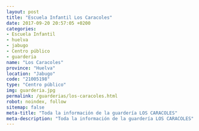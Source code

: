 ```yaml
---
layout: post
title: "Escuela Infantil Los Caracoles"
date: 2017-09-20 20:57:05 +0200
categories:
- Escuela Infantil
- huelva
- jabugo
- Centro público
- guarderia
name: "Los Caracoles"
province: "Huelva"
location: "Jabugo"
code: "21005198"
type: "Centro público"
img: guarderia.jpg
permalink: /guarderias/los-caracoles.html
robot: noindex, follow
sitemap: false
meta-title: "Toda la información de la guardería LOS CARACOLES"
meta-description: "Toda la información de la guardería LOS CARACOLES"
---
```

